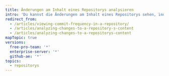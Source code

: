 ```yaml
---
title: Änderungen am Inhalt eines Repositorys analysieren
intro: 'Du kannst die Änderungen am Inhalt eines Repositorys sehen, indem Du die Commits eines Repositorys, die Commit-Häufigkeit und Ergänzungen sowie Löschungen von Inhalten analysierst.'
redirect_from:
  - /articles/viewing-commit-frequency-in-a-repository/
  - /articles/analyzing-changes-to-a-repository-s-content
  - /articles/analyzing-changes-to-a-repositorys-content
mapTopic: true
versions:
  free-pro-team: '*'
  enterprise-server: '*'
  github-ae: '*'
topics:
  - repositorys
---
```


